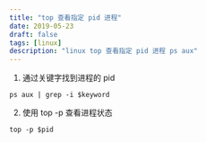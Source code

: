 ```yaml
---
title: "top 查看指定 pid 进程"
date: 2019-05-23
draft: false
tags: [linux]
description: "linux top 查看指定 pid 进程 ps aux"
---
```

1. 通过关键字找到进程的 pid
```
ps aux | grep -i $keyword
```
2. 使用 top -p 查看进程状态
```
top -p $pid
```